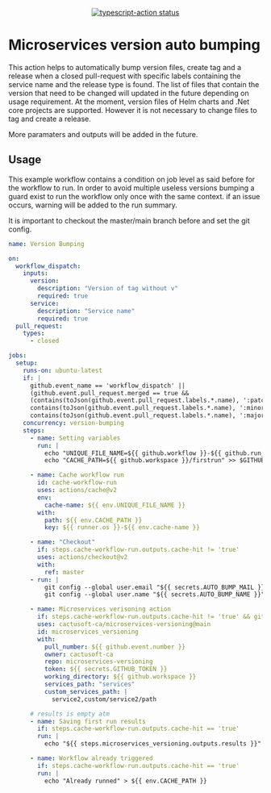 <p align="center">
  <a href="https://github.com/actions/typescript-action/actions"><img alt="typescript-action status" src="https://github.com/actions/typescript-action/workflows/build-test/badge.svg"></a>
</p>

# Microservices version auto bumping

This action helps to automatically bump version files, create tag and a release when a closed pull-request with specific labels containing the service name and the release type is found.
The list of files that contain the version that need to be changed will updated in the future depending on usage requirement. At the moment, version files of Helm charts and .Net core projects are supported.
However it is not necessary to change files to tag and create a release.

More paramaters and outputs will be added in the future.

## Usage

This example workflow contains a condition on job level as said before for the workflow to run.
In order to avoid multiple useless versions bumping a guard exist to run the workflow only once with the same context.
if an issue occurs, warning will be added to the run summary.

It is important to checkout the master/main branch before and set the git config.

```YAML
name: Version Bumping

on:
  workflow_dispatch:
    inputs:
      version:
        description: "Version of tag without v"
        required: true
      service:
        description: "Service name"
        required: true
  pull_request:
    types:
      - closed

jobs:
  setup:
    runs-on: ubuntu-latest
    if: |
      github.event_name == 'workflow_dispatch' ||
      (github.event.pull_request.merged == true &&
      (contains(toJson(github.event.pull_request.labels.*.name), ':patch') ||
      contains(toJson(github.event.pull_request.labels.*.name), ':minor') ||
      contains(toJson(github.event.pull_request.labels.*.name), ':major')))
    concurrency: version-bumping
    steps:
      - name: Setting variables
        run: |
          echo "UNIQUE_FILE_NAME=${{ github.workflow }}-${{ github.run_id }}-${{ github.run_number }}" >> $GITHUB_ENV
          echo "CACHE_PATH=${{ github.workspace }}/firstrun" >> $GITHUB_ENV

      - name: Cache workflow run
        id: cache-workflow-run
        uses: actions/cache@v2
        env:
          cache-name: ${{ env.UNIQUE_FILE_NAME }}
        with:
          path: ${{ env.CACHE_PATH }}
          key: ${{ runner.os }}-${{ env.cache-name }}

      - name: "Checkout"
        if: steps.cache-workflow-run.outputs.cache-hit != 'true'
        uses: actions/checkout@v2
        with:
          ref: master
      - run: |
          git config --global user.email "${{ secrets.AUTO_BUMP_MAIL }}"
          git config --global user.name "${{ secrets.AUTO_BUMP_NAME }}"

      - name: Microservices verisoning action
        if: steps.cache-workflow-run.outputs.cache-hit != 'true' && github.event_name != 'workflow_dispatch'
        uses: cactusoft-ca/microservices-versioning@main
        id: microservices_versioning
        with:
          pull_number: ${{ github.event.number }}
          owner: cactusoft-ca
          repo: microservices-versioning
          token: ${{ secrets.GITHUB_TOKEN }}
          working_directory: ${{ github.workspace }}
          services_path: "services"
          custom_services_path: |
            service2,custom/service2/path

      # results is empty atm
      - name: Saving first run results
        if: steps.cache-workflow-run.outputs.cache-hit == 'true'
        run: |
          echo "${{ steps.microservices_versioning.outputs.results }}" > ${{ env.CACHE_PATH }}

      - name: Workflow already triggered
        if: steps.cache-workflow-run.outputs.cache-hit == 'true'
        run: |
          echo "Already runned" > ${{ env.CACHE_PATH }}
```